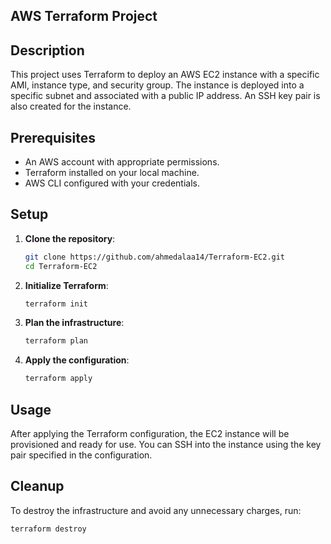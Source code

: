 ## AWS Terraform Project

## Description

This project uses Terraform to deploy an AWS EC2 instance with a specific AMI, instance type, and security group. The instance is deployed into a specific subnet and associated with a public IP address. An SSH key pair is also created for the instance.

## Prerequisites

- An AWS account with appropriate permissions.
- Terraform installed on your local machine.
- AWS CLI configured with your credentials.

## Setup

1. **Clone the repository**:
    ```bash
    git clone https://github.com/ahmedalaa14/Terraform-EC2.git
    cd Terraform-EC2
    ```

2. **Initialize Terraform**:
    ```bash
    terraform init
    ```

3. **Plan the infrastructure**:
    ```bash
    terraform plan
    ```

4. **Apply the configuration**:
    ```bash
    terraform apply
    ```

## Usage

After applying the Terraform configuration, the EC2 instance will be provisioned and ready for use. You can SSH into the instance using the key pair specified in the configuration.

## Cleanup

To destroy the infrastructure and avoid any unnecessary charges, run:
```bash
terraform destroy
```
